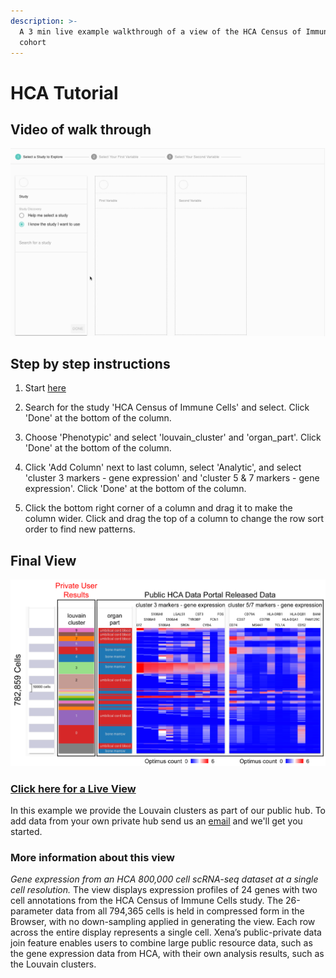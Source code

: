 ```yaml
---
description: >-
  A 3 min live example walkthrough of a view of the HCA Census of Immune Cells
  cohort
---
```


# HCA Tutorial

## Video of walk through

![](../.gitbook/assets/hcatutorial-1.gif)

## Step by step instructions

1. Start [here](https://singlecell.xenabrowser.net/heatmap/)

2. Search for the study 'HCA Census of Immune Cells' and select. Click 'Done' at the bottom of the column.

3. Choose 'Phenotypic' and select 'louvain\_cluster' and 'organ\_part'. Click 'Done' at the bottom of the column.

4. Click 'Add Column' next to last column, select 'Analytic', and select 'cluster 3 markers - gene expression' and 'cluster 5 & 7 markers - gene expression'. Click 'Done' at the bottom of the column.

5. Click the bottom right corner of a column and drag it to make the column wider. Click and drag the top of a column to change the row sort order to find new patterns.

## Final View

![](../.gitbook/assets/hca-census-of-immune-cells_public_private-1.png)

### [Click here for a Live View](https://singlecell.xenabrowser.net/?columns=%5B%7B%22width%22%3A127%2C%22columnLabel%22%3A%22%22%2C%22fieldLabel%22%3A%22louvain_cluster%22%2C%22host%22%3A%22https%3A%2F%2Fsinglecellnew.xenahubs.net%22%2C%22name%22%3A%22HCA%2FCensus_of_Immune_Cells%2Fcluster.tsv%22%2C%22fields%22%3A%22louvain_cluster%22%7D%2C%7B%22width%22%3A120%2C%22columnLabel%22%3A%22%22%2C%22fieldLabel%22%3A%22organ_parts%20%28derived%29%22%2C%22host%22%3A%22https%3A%2F%2Fsinglecellnew.xenahubs.net%22%2C%22name%22%3A%22HCA%2FCensus_of_Immune_Cells%2Fcells.tsv%22%2C%22fields%22%3A%22derived_organ_parts_label%22%7D%2C%7B%22width%22%3A222%2C%22columnLabel%22%3A%22single%20cell%20RNAseq%20gene%20expression%20-%20Optimus%20count%22%2C%22fieldLabel%22%3A%22cluster%203%20markers%22%2C%22host%22%3A%22https%3A%2F%2Fsinglecellnew.xenahubs.net%22%2C%22name%22%3A%22HCA%2FCensus_of_Immune_Cells%2Fexpression.tsv%22%2C%22fields%22%3A%22LYZ%20S100A9%20S100A8%20S100A6%20S100A4%20LGALS1%20SRGN%20TYROBP%20CST3%20CYBA%20FCN1%20FOS%22%7D%2C%7B%22width%22%3A230%2C%22columnLabel%22%3A%22single%20cell%20RNAseq%20gene%20expression%20-%20Optimus%20count%22%2C%22fieldLabel%22%3A%22clusters%205%2F7%20markers%22%2C%22host%22%3A%22https%3A%2F%2Fsinglecellnew.xenahubs.net%22%2C%22name%22%3A%22HCA%2FCensus_of_Immune_Cells%2Fexpression.tsv%22%2C%22fields%22%3A%22CD74%20CD37%20CD79A%20MS4A1%20CD79B%20HLA-DRB1%20TCL1A%20HLA-DQA1%20HLA-DQB1%20CD52%20FAM129C%20BANK1%22%7D%5D&heatmap=%7B%22showWelcome%22%3Afalse%2C%22mode%22%3A%22heatmap%22%7D)

In this example we provide the Louvain clusters as part of our public hub. To add data from your own private hub send us an [email](mailto:genome-cancer@soe.ucsc.edu) and we'll get you started.

### More information about this view

_Gene expression from an HCA 800,000 cell scRNA-seq dataset at a single cell resolution._ The view displays expression profiles of 24 genes with two cell annotations from the HCA Census of Immune Cells study. The 26-parameter data from all 794,365 cells is held in compressed form in the Browser, with no down-sampling applied in generating the view. Each row across the entire display represents a single cell. Xena’s public-private data join feature enables users to combine large public resource data, such as the gene expression data from HCA, with their own analysis results, such as the Louvain clusters.


